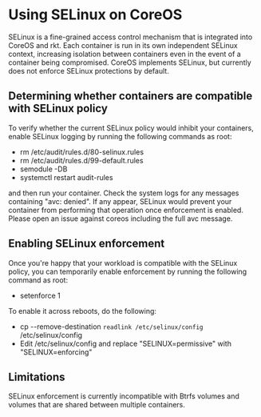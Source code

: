 # Using SELinux on CoreOS

SELinux is a fine-grained access control mechanism that is integrated into
CoreOS and rkt. Each container is run in its own independent SELinux
context, increasing isolation between containers even in the event of a
container being compromised. CoreOS implements SELinux, but currently does
not enforce SELinux protections by default.

## Determining whether containers are compatible with SELinux policy

To verify whether the current SELinux policy would inhibit your containers,
enable SELinux logging by running the following commands as root:

* rm /etc/audit/rules.d/80-selinux.rules
* rm /etc/audit/rules.d/99-default.rules
* semodule -DB
* systemctl restart audit-rules

and then run your container. Check the system logs for any messages
containing "avc: denied". If any appear, SELinux would prevent your
container from performing that operation once enforcement is enabled. Please
open an issue against coreos including the full avc message.

## Enabling SELinux enforcement

Once you're happy that your workload is compatible with the SELinux policy,
you can temporarily enable enforcement by running the following command as
root:

* setenforce 1

To enable it across reboots, do the following:

* cp --remove-destination `readlink /etc/selinux/config` /etc/selinux/config
* Edit /etc/selinux/config and replace "SELINUX=permissive" with "SELINUX=enforcing"

## Limitations

SELinux enforcement is currently incompatible with Btrfs volumes and volumes
that are shared between multiple containers.
